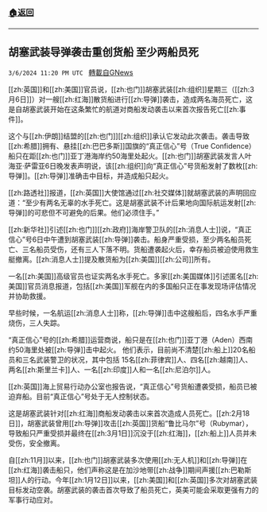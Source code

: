 ###  [:house:返回](README.md)
---


## 胡塞武装导弹袭击重创货船 至少两船员死
`3/6/2024 11:20 PM UTC ` [轉載自GNews](https://gnews.org/articles/2371960)

[[zh:英国]]和[[zh:美国]]官员说，[[zh:也门]]胡塞武装[[zh:组织]]星期三（[[zh:3月6日]]）对一艘[[zh:红海]]散货船进行[[zh:导弹]]袭击，造成两名海员死亡，这是自胡塞武装开始在这条繁忙的航道对商船发动袭击以来首次报告死亡[[zh:事件]]。

这个与[[zh:伊朗]]结盟的[[zh:也门]][[zh:组织]]承认它发动此次袭击。袭击导致[[zh:希腊]]拥有、悬挂[[zh:巴巴多斯]]国旗的“真正信心”号（True Confidence）船只在距[[zh:也门]]亚丁港海岸约50海里处起火。[[zh:也门]]胡塞武装发言人叶海亚·萨雷亚6日晚发表声明说，该[[zh:组织]]向“真正信心”号货船发射了数枚[[zh:导弹]]。[[zh:导弹]]准确击中目标，并造成船只起火。

[[zh:路透社]]报道，[[zh:英国]]大使馆通过[[zh:社交媒体]]就胡塞武装的声明回应道：“至少有两名无辜的水手死亡。这是胡塞武装不计后果地向国际航运发射[[zh:导弹]]的可悲但不可避免的后果。他们必须住手。”

[[zh:新华社]]引述[[zh:也门]][[zh:政府]]海岸警卫队的[[zh:消息人士]]说，“真正信心”号6日中午遭到胡塞武装[[zh:导弹]]袭击。船身严重受损，至少两名船员死亡、三名船员受伤，还有三人下落不明。货船遭袭起火后，幸存船员被迫使用救生艇撤离。[[zh:消息人士]]提及散货船为[[zh:美国]][[zh:公司]]所有。

一名[[zh:美国]]高级官员也证实两名水手死亡。多家[[zh:美国媒体]]引述匿名[[zh:美国]]官员消息报道，包括[[zh:美国]]军舰在内的多国船只正在事发现场评估情况并协助救援。

早些时候，一名航运[[zh:消息人士]]称，[[zh:导弹]]击中这艘船后，四名水手严重烧伤，三人失踪。

“真正信心”号的[[zh:希腊]]运营商说，船只是在[[zh:也门]]亚丁港（Aden）西南约50海里处被[[zh:导弹]]击中起火。 他们表示，目前尚不清楚[[zh:船上]]20名船员和三名武装警卫的状况，其中包括 15名[[zh:菲律宾]]人、四名[[zh:越南]]人、两名[[zh:斯里兰卡]]人、一名[[zh:印度]]人和一名[[zh:尼泊尔]]人。

[[zh:英国]]海上贸易行动办公室也报告说，“真正信心”号货船遭袭受损，船员已被迫弃船。目前“真正信心”号处于无人控制状态。

这是胡塞武装针对[[zh:红海]]商船发动袭击以来首次造成人员死亡。[[zh:2月18日]]，胡塞武装曾用[[zh:导弹]]攻击[[zh:英国]]货船“鲁比马尔”号（Rubymar），导致船只严重受损并最终在[[zh:3月1日]]沉没于[[zh:红海]]，[[zh:船上]]人员并未受伤，安全撤离。

自[[zh:11月]]以来，[[zh:也门]]胡塞武装多次使用[[zh:无人机]]和[[zh:导弹]]在[[zh:红海]]袭击船只，他们声称这是在加沙地带[[zh:战争]]期间声援[[zh:巴勒斯坦]]人的行动。今年[[zh:1月12日]]以来，[[zh:美国]]和[[zh:英国]]多次对胡塞武装目标发动空袭。胡塞武装的袭击首次导致了船员死亡，英美可能会采取更强有力的军事行动应对。
